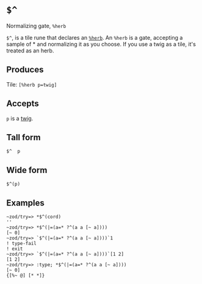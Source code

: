 `$^` 
====

Normalizing gate, `%herb`

`$^`, is a tile rune that declares an [`%herb`](). An `%herb` is a gate,
accepting a sample of \* and normalizing it as you choose. If you use a
twig as a tile, it's treated as an herb.

Produces
--------

Tile: `[%herb p=twig]`

Accepts
-------

`p` is a [twig]().

Tall form
---------

    $^  p

Wide form
---------

    $^(p)

Examples
--------

    ~zod/try=> *$^(cord)
    ''
    ~zod/try=> *$^(|=(a=* ?^(a a [~ a])))
    [~ 0]
    ~zod/try=> `$^(|=(a=* ?^(a a [~ a])))`1
    ! type-fail
    ! exit
    ~zod/try=> `$^(|=(a=* ?^(a a [~ a])))`[1 2]
    [1 2]
    ~zod/try=> :type; *$^(|=(a=* ?^(a a [~ a])))
    [~ 0]
    {[%~ @] [* *]}
